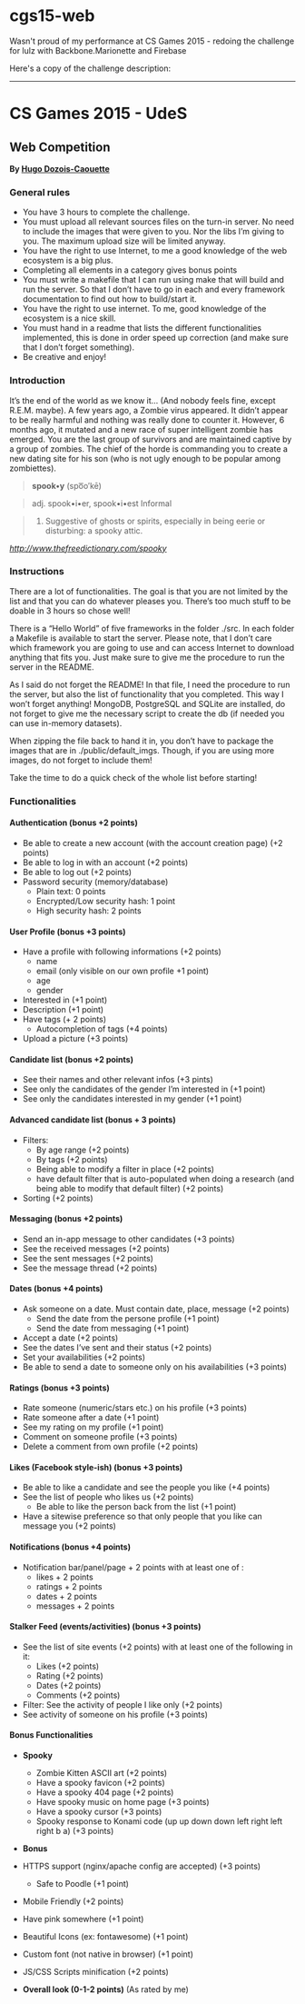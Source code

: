 # cgs15-web
Wasn't proud of my performance at CS Games 2015 - redoing the challenge for lulz with Backbone.Marionette and Firebase

Here's a copy of the challenge description:

---------
# CS Games 2015 - UdeS
## Web Competition
**By [Hugo Dozois-Caouette](https://github.com/dozoisch)**

### General rules

-  You have 3 hours to complete the challenge.
-  You must upload all relevant sources files on the turn-in server. No need to include the images that were given to you. Nor the libs I’m giving to you. The maximum upload size will be limited anyway.
-  You have the right to use Internet, to me a good knowledge of the web ecosystem is a big plus.
-  Completing all elements in a category gives bonus points
-  You must write a makefile that I can run using make that will build and run the server. So that I don’t have to go in each and every framework documentation to find out how to build/start it.
-  You have the right to use internet. To me, good knowledge of the ecosystem is a nice skill.
-  You must hand in a readme that lists the different functionalities implemented, this is done in order speed up correction (and make sure that I don’t forget something).
-  Be creative and enjoy!

### Introduction

It’s the end of the world as we know it… (And nobody feels fine, except R.E.M. maybe). A few years ago, a Zombie virus appeared. It didn’t appear to be really harmful and nothing was really done to counter it. However, 6 months ago, it mutated and a new race of super intelligent zombie has emerged. You are the last group of survivors and are maintained captive by a group of zombies. The chief of the horde is commanding you to create a new dating site for his son (who is not ugly enough to be popular among zombiettes).

> **spook•y** (spo͞o′kē)

>adj. spook•i•er, spook•i•est Informal

>1. Suggestive of ghosts or spirits, especially in being eerie or disturbing: a spooky attic.

*http://www.thefreedictionary.com/spooky*

### Instructions
There are a lot of functionalities. The goal is that you are not limited by the list and that you can do whatever pleases you. There’s too much stuff to be doable in 3 hours so chose well!

There is a “Hello World” of five frameworks in the folder ./src. In each folder a Makefile is available to start the server. Please note, that I don’t care which framework you are going to use and can access Internet to download anything that fits you. Just make sure to give me the procedure to run the server in the README.

As I said do not forget the README! In that file, I need the procedure to run the server, but also the list of functionality that you completed. This way I won’t forget anything! MongoDB, PostgreSQL and SQLite are installed, do not forget to give me the necessary script to create the db (if needed you can use in-memory datasets).

When zipping the file back to hand it in, you don’t have to package the images that are in ./public/default_imgs. Though, if you are using more images, do not forget to include them!

Take the time to do a quick check of the whole list before starting!

### Functionalities
####  Authentication (bonus +2 points)
-  Be able to create a new account (with the account creation page)
(+2 points)
-  Be able to log in with an account (+2 points)
-  Be able to log out (+2 points)
-  Password security (memory/database)
   -  Plain text: 0 points
   -  Encrypted/Low security hash: 1 point
   -  High security hash: 2 points

#### User Profile (bonus +3 points)
-  Have a profile with following informations (+2 points)
   -  name
   -  email (only visible on our own profile +1 point)
   -  age
   -  gender
-  Interested in (+1 point)
-  Description (+1 point)
-  Have tags (+ 2 points)
   -  Autocompletion of tags (+4 points)
-  Upload a picture (+3 points)

#### Candidate list (bonus +2 points)
-  See their names and other relevant infos (+3 pints)
-  See only the candidates of the gender I’m interested in (+1 point)
-  See only the candidates interested in my gender (+1 point)

#### Advanced candidate list (bonus + 3 points)
-  Filters:
   -  By age range (+2 points)
   -  By tags (+2 points)
   -  Being able to modify a filter in place (+2 points)
   -  have default filter that is auto-populated when doing a research (and being able to modify that default filter) (+2 points)
-  Sorting (+2 points)

#### Messaging (bonus +2 points)
-  Send an in-app message to other candidates (+3 points)
-  See the received messages (+2 points)
-  See the sent messages (+2 points)
-  See the message thread (+2 points)

####  Dates (bonus +4 points)
-  Ask someone on a date. Must contain date, place, message (+2 points)
   -  Send the date from the persone profile (+1 point)
   -  Send the date from messaging (+1 point)
-  Accept a date (+2 points)
-  See the dates I’ve sent and their status (+2 points)
-  Set your availabilities (+2 points)
-  Be able to send a date to someone only on his availabilities (+3 points)

####  Ratings (bonus +3 points)
-  Rate someone (numeric/stars etc.) on his profile (+3 points)
-  Rate someone after a date (+1 point)
-  See my rating on my profile (+1 point)
-  Comment on someone profile (+3 points)
-  Delete a comment from own profile (+2 points)

####  Likes (Facebook style-ish) (bonus +3 points)
-  Be able to like a candidate and see the people you like (+4 points)
-  See the list of people who likes us (+2 points)
   -  Be able to like the person back from the list (+1 point)
-  Have a sitewise preference so that only people that you like can message you (+2 points)

####  Notifications (bonus +4 points)
-  Notification bar/panel/page + 2 points with at least one of :
   -  likes + 2 points
   -  ratings + 2 points
   -  dates + 2 points
   -  messages + 2 points

####  Stalker Feed (events/activities) (bonus +3 points)
-  See the list of site events (+2 points) with at least one of the following in it:
   -  Likes (+2 points)
   -  Rating (+2 points)
   -  Dates (+2 points)
   -  Comments (+2 points)
-  Filter: See the activity of people I like only (+2 points)
-  See activity of someone on his profile (+3 points)

#### Bonus Functionalities

-  **Spooky**
   -  Zombie Kitten ASCII art (+2 points)
   -  Have a spooky favicon (+2 points)
   -  Have a spooky 404 page (+2 points)
   -  Have spooky music on home page (+3 points)
   -  Have a spooky cursor (+3 points)
   -  Spooky response to Konami code (up up down down left right left right b a) (+3 points)

-  **Bonus**
-  HTTPS support (nginx/apache config are accepted) (+3 points)
   -  Safe to Poodle (+1 point)
-  Mobile Friendly (+2 points)
-  Have pink somewhere (+1 point)
-  Beautiful Icons (ex: fontawesome) (+1 point)
-  Custom font (not native in browser) (+1 point)
-  JS/CSS Scripts minification (+2 points)

-  **Overall look (0-1-2 points)** (As rated by me)
